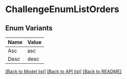 # ChallengeEnumListOrders

## Enum Variants

| Name | Value |
|---- | -----|
| Asc | asc |
| Desc | desc |


[[Back to Model list]](../README.md#documentation-for-models) [[Back to API list]](../README.md#documentation-for-api-endpoints) [[Back to README]](../README.md)


